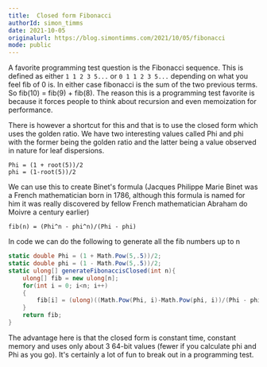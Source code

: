```yaml
---
title:  Closed form Fibonacci
authorId: simon_timms
date: 2021-10-05
originalurl: https://blog.simontimms.com/2021/10/05/fibonacci
mode: public
---
```




A favorite programming test question is the Fibonacci sequence. This is defined as either `1 1 2 3 5...` or `0 1 1 2 3 5...` depending on what you feel fib of 0 is. In either case fibonacci is the sum of the two previous terms. So fib(10) = fib(9) + fib(8). The reason this is a programming test favorite is because it forces people to think about recursion and even memoization for performance. 

There is however a shortcut for this and that is to use the closed form which uses the golden ratio. We have two interesting values called Phi and phi with the former being the golden ratio and the latter being a value observed in nature for leaf dispersions. 

```
Phi = (1 + root(5))/2
phi = (1-root(5))/2
```

We can use this to create Binet's formula (Jacques Philippe Marie Binet was a French mathematician born in 1786, although this formula is named for him it was really discovered by fellow French mathematician Abraham do Moivre a century earlier)

```
fib(n) = (Phi^n - phi^n)/(Phi - phi)
```

In code we can do the following to generate all the fib numbers up to n

```csharp
static double Phi = (1 + Math.Pow(5,.5))/2;
static double phi = (1 - Math.Pow(5,.5))/2;
static ulong[] generateFibonaccisClosed(int n){
    ulong[] fib = new ulong[n];
    for(int i = 0; i<n; i++)
    {
        fib[i] = (ulong)((Math.Pow(Phi, i)-Math.Pow(phi, i))/(Phi - phi));
    }
    return fib;
}
```

The advantage here is that the closed form is constant time, constant memory and uses only about 3 64-bit values (fewer if you calculate phi and Phi as you go). It's certainly a lot of fun to break out in a programming test. 